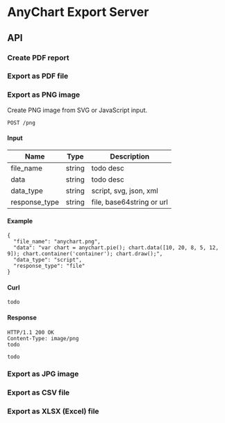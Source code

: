 # AnyChart Export Server 

## API

### Create PDF report

### Export as PDF file

### Export as PNG image
Create PNG image from SVG or JavaScript input.
```
POST /png
```

#### Input
| Name  | Type | Description |
| ------------- | ------------- | ------------- |
| file_name  | string  | todo desc |
| data  | string | todo desc |
| data_type  | string  | script, svg, json, xml |
| response_type  | string  | file, base64string or url |

#### Example
```
{
  "file_name": "anychart.png",
  "data": "var chart = anychart.pie(); chart.data([10, 20, 8, 5, 12, 9]); chart.container('container'); chart.draw();",
  "data_type": "script",
  "response_type": "file"
}
```

#### Curl
```
todo
```

#### Response
```
HTTP/1.1 200 OK
Content-Type: image/png
todo
```
```
todo
```


### Export as JPG image

### Export as CSV file

### Export as XLSX (Excel) file



